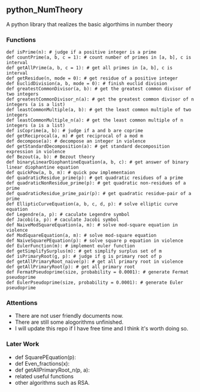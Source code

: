 ## python_NumTheory
A python library that realizes the basic algorthims in number theory

### Functions ###
    def isPrime(n): # judge if a positive integer is a prime
    def countPrime(a, b, c = 1): # count number of primes in [a, b], c is interval
    def getAllPrime(a, b, c = 1): # get all primes in [a, b], c is interval
    def getResidue(n, mode = 0): # get residue of a positive integer
    def EuclidDivision(a, b, mode = 0): # finish euclid division
    def greatestCommonDivisor(a, b): # get the greatest common divisor of two integers
    def greatestCommonDivisor_n(a): # get the greatest common divisor of n integers (a is a list)
    def leastCommonMultiple(a, b): # get the least common multiple of two integers
    def leastCommonMultiple_n(a): # get the least common multiple of n integers (a is a list)
    def isCoprime(a, b): # judge if a and b are coprime
    def getReciprocal(a, m) # get reciprocal of a mod m
    def decompose(a): # decompose an integer in violence
    def getStandardDecomposition(a): # get standard decomposition expression in violence
    def Bezout(a, b): # Bezout theory
    def binaryLinearDiophantineEquation(a, b, c): # get answer of binary linear diophantine equation
    def quickPow(a, b, m): # quick pow implementaion
    def quadraticResidue_prime(p): # get quadratic residues of a prime
    def quadraticNonResidue_prime(p): # get quadratic non-residues of a prime
    def quadraticResidue_prime_pair(p): # get quadratic residue-pair of a prime
    def EllipticCurveEquation(a, b, c, d, p): # solve elliptic curve equation
    def Legendre(a, p): # caculate Legendre symbol
    def Jacobi(a, p): # caculate Jacobi symbol
    def NaiveModSquareEquation(a, m): # solve mod-square equation in violence
    def ModSquareEquation(a, m): # solve mod-square equation
    def NaiveSquarePEquation(p): # solve square p equation in violence
    def EulerFunction(m): # implement euler function
    def getSimplifySurplus(m): # get simplify surplus set of m
    def isPrimaryRoot(g, p): # judge if g is primary root of p 
    def getAllPrimaryRoot_naive(p): # get all primary root in violence
    def getAllPrimaryRoot(p): # get all primary root
    def FermatPseudoprime(size, probability = 0.0001): # generate Fermat pseudoprime
    def EulerPseudoprime(size, probability = 0.0001): # generate Euler pseudoprime
    
### Attentions ###
+ There are not user friendly documents now.
+ There are still some alogorithms unfinished.
+ I will update this repo if I have free time and I think it's worth doing so. 

### Later Work ###
+ def SquarePEquation(p):
+ def Even_fractions(x):
+ def getAllPrimaryRoot_n(p, a):
+ related useful functions
+ other algorithms such as RSA.
